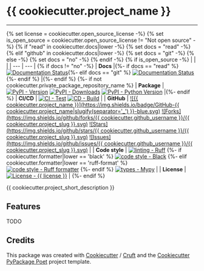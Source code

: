 # {{ cookiecutter.project_name }}

----

{% set license = cookiecutter.open_source_license -%}
{% set is_open_source = cookiecutter.open_source_license != "Not open source" -%}
{% if "read" in cookiecutter.docs|lower -%}
    {% set docs = "read" -%}
{% elif "github" in cookiecutter.docs|lower -%}
    {% set docs = "git" -%}
{% else -%}
    {% set docs = "no" -%}
{% endif -%}
{% if is_open_source -%}
| | |
| --- | --- |
{% if docs != "no" -%}
| **Docs** |{%- if docs == "read" %} [![Documentation Status](<https://readthedocs.org/projects/{{ cookiecutter.project_slug }}/badge/?version=stable> 'Documentation Status')](<https://{{ cookiecutter.project_slug | replace("_", "-") }}.readthedocs.io/en/stable/>){%- elif docs == "git" %} [![Documentation Status](<https://{{ cookiecutter.github_username }}.github.io/{{ cookiecutter.project_slug }}/> 'Documentation Status')](<https://{{ cookiecutter.github_username }}.github.io/{{ cookiecutter.project_slug }}/>){%- endif %} |{%- endif %}
{%- if not cookiecutter.private_package_repository_name %}
| **Package** | [![PyPI - Version](<https://img.shields.io/pypi/v/{{ cookiecutter.project_slug }}.svg?logo=pypi&label=PyPI&logoColor=gold>)](<https://pypi.python.org/pypi/{{ cookiecutter.project_slug }}>) [![PyPI - Downloads](<https://img.shields.io/pypi/dm/{{ cookiecutter.project_slug }}.svg?color=blue&label=Downloads&logo=pypi&logoColor=gold>)](<https://pypi.python.org/pypi/{{ cookiecutter.project_slug }}>) [![PyPI - Python Version](<https://img.shields.io/pypi/pyversions/{{ cookiecutter.project_slug }}.svg?logo=python&label=Python&logoColor=gold>)](<https://pypi.python.org/pypi/{{ cookiecutter.project_slug }}>) |{%- endif %}
| **CI/CD** | [![CI - Test](<https://github.com/{{ cookiecutter.github_username }}/{{ cookiecutter.project_slug }}/actions/workflows/test-push-pr.yml/badge.svg>)](<https://github.com/{{ cookiecutter.github_username }}/{{ cookiecutter.project_slug }}/actions/workflows/test-push-pr.yml>) [![CD - Build](<https://github.com/{{ cookiecutter.github_username }}/{{ cookiecutter.project_slug }}/actions/workflows/python-publish.yml/badge.svg>)](<https://github.com/{{ cookiecutter.github_username }}/{{ cookiecutter.project_slug }}/actions/workflows/python-publish.yml>) |
| **GitHub** |  [![{{ cookiecutter.project_name }}](https://img.shields.io/badge/GitHub-{{ cookiecutter.project_name|slugify(separator='_') }}-blue.svg)](<https://github.com/{{ cookiecutter.github_username }}/{{ cookiecutter.project_slug }}>) [![Forks](https://img.shields.io/github/forks/{{ cookiecutter.github_username }}/{{ cookiecutter.project_slug }}.svg)](<https://github.com/{{ cookiecutter.github_username }}/{{ cookiecutter.project_slug }}>) [![Stars](https://img.shields.io/github/stars/{{ cookiecutter.github_username }}/{{ cookiecutter.project_slug }}.svg)](<https://github.com/{{ cookiecutter.github_username }}/{{ cookiecutter.project_slug }}>) [![Issues](https://img.shields.io/github/issues/{{ cookiecutter.github_username }}/{{ cookiecutter.project_slug }}.svg)](<https://github.com/{{ cookiecutter.github_username }}/{{ cookiecutter.project_slug }}>) |
| **Code style** | [![linting - Ruff](https://img.shields.io/endpoint?url=https://raw.githubusercontent.com/charliermarsh/ruff/main/assets/badge/v2.json)](https://github.com/astral-sh/ruff) {%- if cookiecutter.formatter|lower == 'black' %} [![code style - Black](https://img.shields.io/badge/code%20style-black-000000.svg)](https://github.com/psf/black) {%- elif cookiecutter.formatter|lower == 'ruff-format' %} [![code style - Ruff formatter](https://img.shields.io/badge/Ruff%20Formatter-checked-blue.svg)](https://github.com/astral-sh/ruff) {%- endif %} [![types - Mypy](https://www.mypy-lang.org/static/mypy_badge.svg)](https://mypy-lang.org/) |
| **License** | [![License - {{ license }}](<https://img.shields.io/pypi/l/{{ cookiecutter.project_slug }}.svg>)](<https://spdx.org/licenses/{{ license }}.html>) |
{%- endif %}

{{ cookiecutter.project_short_description }}

## Features

TODO

## Credits

This package was created with [Cookiecutter] / [Cruft] and the [Cookiecutter PyPackage Poet] project template.

[Cookiecutter]: https://github.com/audreyr/cookiecutter
[Cruft]: https://github.com/cruft/cruft
[Cookiecutter PyPackage Poet]: https://github.com/psolsfer/cookiecutter-pypackage-poet
